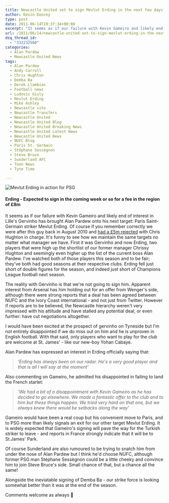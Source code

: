 ```yaml
---
title: Newcastle United set to sign Mevlut Erding in the next few days?
author: Kevin Doocey
type: post
date: 2011-06-14T19:37:34+00:00
excerpt: "It seems as if our failure with Kevin Gameiro and likely end of interest in Lille's Gervinho has brought Alan Pardew onto his next target:.."
url: /2011/06/14/newcastle-united-set-to-sign-mevlut-erding-in-the-next-few-days/
dsq_thread_id:
  - "332232560"
categories:
  - Alan Pardew
  - Newcastle United News
tags:
  - Alan Pardew
  - Andy Carroll
  - Chris Hughton
  - Demba Ba
  - Derek Llambias
  - Football news
  - Ludovic Giuly
  - Mevlut Erding
  - Mike Ashley
  - Newcastle site
  - Newcastle Transfers
  - Newcastle United
  - Newcastle United Blog
  - Newcastle United Breaking News
  - Newcastle United Latest News
  - Newcastle United News
  - NUFC Blog
  - Paris St. Germain
  - Stéphane Sessègnon
  - Steve Bruce
  - Sunderland AFC
  - Toon News
  - Tyne Time

---
```

![Mevlut Erding in action for PSG](https://www.tynetime.com/wp-content/uploads/2011/06/Mevlut-Erding.jpg "Mevlut Erding")

#### Erding - Expected to sign in the coming week or so for a fee in the region of £8m

It seems as if our failure with Kevin Gameiro and likely end of interest in Lille's Gervinho has brought Alan Pardew onto his next target: Paris Saint-Germain striker Mevlut Erding. Of course if you remember correctly we were after this guy back in August 2010 and [had a £5m rejected][1] with Chris Hughton in charge. It's funny to see how we maintain the same targets no matter what manager we  have. First it was Gervinho and now Erding, two players that were high up the shortlist of our former manager Chrissy Hughton and seemingly even higher up the list of the current boss Alan Pardew. I've watched both of those players this season and to be fair; they've both had good seasons at their respective clubs. Erding fell just short of double figures for the season, and indeed just short of Champions League football next season.

The reality with Gervinho is that we're not going to sign him. Apparent interest from Arsenal has him holding out for an offer from Wenger's side, although there were strong reports that a deal has been agreed between NUFC and the Ivory Coast international - and not just from Twitter. However if reports are to be believed, the Newcastle hierarchy weren't very impressed with his attitude and have stalled any potential deal, or even further: have cut negotiations altogether.

I would have been excited at the prospect of gervinho on Tyneside but I'm not entirely disappointed if we do miss out on him and he is unproven in English football. With that said, only players who want to play for the club are welcome at St. James' - like our new-boy Yohan Cabaye.

Alan Pardew has expressed an interest in Erding officially saying that:

> _'Erding has always been on our radar. He's a very good player and that is all I will say at the moment'_

Also commenting on Gameiro, he admitted his disappointed in failing to land the French starlet:

> _'We had a bit of a disappointment with Kevin Gameiro as he has decided to go elsewhere. We made a fantastic offer to the club and to him but these things happen. We tried very hard on that one, but we always knew there would be setbacks along the way'_

Gameiro would have been a real coup but his convenient move to Paris, and to PSG more than likely signals an exit for our other target Mevlut Erding. It is widely expected that Gameiro's signing will pave the way for the Turkish striker to leave - and reports in France strongly indicate that it will be to St.James' Park.

Of course Sunderland are also rumoured to be trying to snatch him from under the nose of Alan Pardew but I think he'd choose NUFC, although former PSG man Stéphane Sessègnon could be a little cheeky and convince him to join Steve Bruce's side. Small chance of that, but a chance all the same!

Alongside the ineviatable signing of Demba Ba - our strike force is looking somewhat better than it was at the end of the season.

Comments welcome as always 🙂

 [1]: https://www.tynetime.com/2010/08/10/newcastle-united-have-5m-offer-for-mevlut-erding-rejected/
